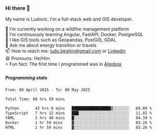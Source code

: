 ### Hi there 👋

My name is Ludovic. I'm a full-stack web and GIS developer.

 🔭 I’m currently working on a wildfire management platform<br/>
 🌱 I’m continuously learning Angular, FastAPI, Docker, PostgreSQL<br/>
 👯 I like GIS tools such as Geopandas, PostGIS, GDAL<br/>
 💬 Ask me about energy transition or travels<br/>
 📫 How to reach me: ludo.beghin@gmail.com or [Linkedin](https://www.linkedin.com/in/ludovic-beghin/)<br/>
 😄 Pronouns: He/Him<br/>
 ⚡ Fun fact: The first time I programmed was in [Algobox](https://fr.wikipedia.org/wiki/Algobox)<br/>

##### Programming stats
<!--START_SECTION:waka-->

```txt
From: 09 April 2025 - To: 09 May 2025

Total Time: 60 hrs 59 mins

Python       42 hrs 8 mins   █████████████████▒░░░░░░░   69.09 %
TypeScript   7 hrs 12 mins   ███░░░░░░░░░░░░░░░░░░░░░░   11.82 %
YAML         2 hrs 40 mins   █░░░░░░░░░░░░░░░░░░░░░░░░   04.39 %
Docker       1 hr 59 mins    ▓░░░░░░░░░░░░░░░░░░░░░░░░   03.26 %
HTML         1 hr 59 mins    ▓░░░░░░░░░░░░░░░░░░░░░░░░   03.26 %
```

<!--END_SECTION:waka-->
